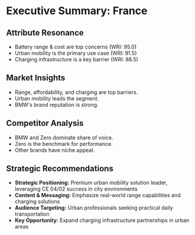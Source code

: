 # Executive Summary: France

## Attribute Resonance
- Battery range & cost are top concerns (WRI: 95.0)
- Urban mobility is the primary use case (WRI: 91.5)
- Charging infrastructure is a key barrier (WRI: 88.5)

## Market Insights
- Range, affordability, and charging are top barriers.
- Urban mobility leads the segment.
- BMW's brand reputation is strong.

## Competitor Analysis
- BMW and Zero dominate share of voice.
- Zero is the benchmark for performance.
- Other brands have niche appeal.

## Strategic Recommendations
- **Strategic Positioning:** Premium urban mobility solution leader, leveraging CE 04/02 success in city environments
- **Content & Messaging:** Emphasize real-world range capabilities and charging solutions
- **Audience Targeting:** Urban professionals seeking practical daily transportation
- **Key Opportunity:** Expand charging infrastructure partnerships in urban areas 